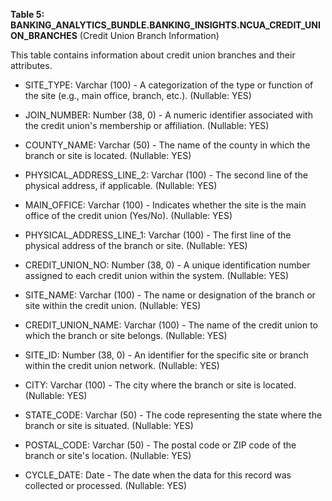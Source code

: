 **Table 5: BANKING_ANALYTICS_BUNDLE.BANKING_INSIGHTS.NCUA_CREDIT_UNION_BRANCHES** (Credit Union Branch Information)

This table contains information about credit union branches and their attributes.

- SITE_TYPE: Varchar (100) - A categorization of the type or function of the site (e.g., main office, branch, etc.). (Nullable: YES)

- JOIN_NUMBER: Number (38, 0) - A numeric identifier associated with the credit union's membership or affiliation. (Nullable: YES)

- COUNTY_NAME: Varchar (50) - The name of the county in which the branch or site is located. (Nullable: YES)

- PHYSICAL_ADDRESS_LINE_2: Varchar (100) - The second line of the physical address, if applicable. (Nullable: YES)

- MAIN_OFFICE: Varchar (100) - Indicates whether the site is the main office of the credit union (Yes/No). (Nullable: YES)

- PHYSICAL_ADDRESS_LINE_1: Varchar (100) - The first line of the physical address of the branch or site. (Nullable: YES)

- CREDIT_UNION_NO: Number (38, 0) - A unique identification number assigned to each credit union within the system. (Nullable: YES)

- SITE_NAME: Varchar (100) - The name or designation of the branch or site within the credit union. (Nullable: YES)

- CREDIT_UNION_NAME: Varchar (100) - The name of the credit union to which the branch or site belongs. (Nullable: YES)

- SITE_ID: Number (38, 0) - An identifier for the specific site or branch within the credit union network. (Nullable: YES)

- CITY: Varchar (100) - The city where the branch or site is located. (Nullable: YES)

- STATE_CODE: Varchar (50) - The code representing the state where the branch or site is situated. (Nullable: YES)

- POSTAL_CODE: Varchar (50) - The postal code or ZIP code of the branch or site's location. (Nullable: YES)

- CYCLE_DATE: Date - The date when the data for this record was collected or processed. (Nullable: YES)